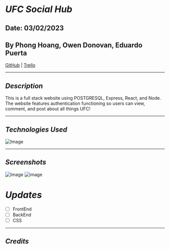 # **_UFC Social Hub_**

## Date: 03/02/2023

## By Phong Hoang, Owen Donovan, Eduardo Puerta

[GitHub](https://github.com/hoang-p6/UFC-Website-FrontEnd) | [Trello](https://trello.com/b/pF9iiQC0/ufc-website)

---

## **_Description_**

This is a full stack website using POSTGRESQL, Express, React, and Node. The website features authentication functioning so users can view, comment, and post about all things UFC!

---

## **_Technologies Used_**

![Image](https://media.geeksforgeeks.org/wp-content/cdn-uploads/20200402205611/What-is-PERN-Stack.png)

---

## **_Screenshots_**

![Image](https://i.imgur.com/FrXO2id.png)
![image]()

# **_Updates_**

- [ ] FrontEnd
- [ ] BackEnd
- [ ] CSS

---

## _Credits_
